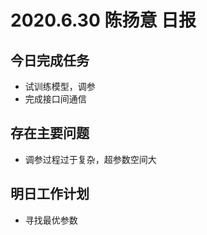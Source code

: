 # 2020.6.30 陈扬意 日报

## 今日完成任务

- 试训练模型，调参
- 完成接口间通信



## 存在主要问题

- 调参过程过于复杂，超参数空间大



## 明日工作计划

- 寻找最优参数